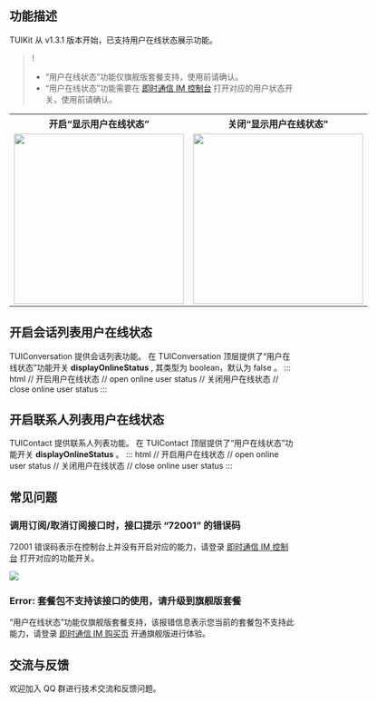 ﻿## 功能描述

TUIKit 从 v1.3.1 版本开始，已支持用户在线状态展示功能。

> ! 
>
> - “用户在线状态”功能仅旗舰版套餐支持，使用前请确认。
> - “用户在线状态”功能需要在 [即时通信 IM 控制台](https://console.cloud.tencent.com/im) 打开对应的用户状态开关，使用前请确认。
<table style="text-align:center;vertical-align:middle;width:1000px;overflow-x:auto;">
  <tr>
    <th style="text-align:center;" width="300px">开启“显示用户在线状态”<br></th>
    <th style="text-align:center;" width="300px">关闭“显示用户在线状态”<br></th>
  </tr>
  <tr>
    <td style="text-align:center;vertical-align:middle;overflow-x:auto;"><img style="width:300px" src="https://qcloudimg.tencent-cloud.cn/raw/8c4faa76c912dd962a3ec4398213dfde.png"  />    </td>
    <td  style="text-align:center;vertical-align:middle;overflow-x:auto;"><img style="width:300px" src="https://qcloudimg.tencent-cloud.cn/raw/72aa39c0e6d8dacaed03947c03b341ab.png" /> </td>

</table>

## 开启会话列表用户在线状态

TUIConversation 提供会话列表功能。
在 TUIConversation 顶层提供了“用户在线状态”功能开关 **displayOnlineStatus** , 其类型为 boolean，默认为 false 。
<dx-codeblock>
 :::  html
 // 开启用户在线状态
 // open online user status
<TUIConversation :displayOnlineStatus="true" />
 // 关闭用户在线状态
 // close online user status
<TUIConversation :displayOnlineStatus="false" />
:::
</dx-codeblock>


## 开启联系人列表用户在线状态

TUIContact 提供联系人列表功能。
在 TUIContact 顶层提供了“用户在线状态”功能开关 **displayOnlineStatus** 。
<dx-codeblock>
 :::  html
 // 开启用户在线状态
 // open online user status
<TUIContact :displayOnlineStatus="true" />
 // 关闭用户在线状态
 // close online user status
<TUIContact :displayOnlineStatus="false" />
:::
</dx-codeblock>

## 常见问题

### 调用订阅/取消订阅接口时，接口提示 “72001” 的错误码

72001 错误码表示在控制台上并没有开启对应的能力，请登录 [即时通信 IM 控制台](https://console.cloud.tencent.com/im)  打开对应的功能开关。

![](https://qcloudimg.tencent-cloud.cn/raw/bae708cef66717ef0e1298a26cafff81.png)

### Error: 套餐包不支持该接口的使用，请升级到旗舰版套餐

“用户在线状态”功能仅旗舰版套餐支持，该报错信息表示您当前的套餐包不支持此能力，请登录 [即时通信 IM 购买页](https://buy.cloud.tencent.com/avc) 开通旗舰版进行体验。


## 交流与反馈

欢迎加入 QQ 群进行技术交流和反馈问题。
<img src="https://qcloudimg.tencent-cloud.cn/raw/960ce9d76ea2cebffcb7629741279b90.png" alt="" style="zoom:50%;" />

